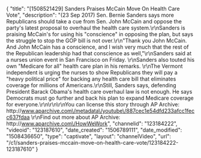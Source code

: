 {
    "title": "[1508521429] Sanders Praises McCain Move On Health Care Vote",
    "description": "(23 Sep 2017) Sen. Bernie Sanders says more Republicans should take a cue from Sen. John McCain and oppose the party's latest proposal to overhaul the health care system.\r\nSanders is praising McCain's for using his \"conscience\" in opposing the plan, but says the struggle to stop the GOP bill is not over.\r\n\"Thank you John McCain. And John McCain has a conscience, and I wish very much that the rest of the Republican leadership had that conscience as well,\"\r\nSanders said at a nurses union event in San Francisco on Friday. \r\nSanders also touted his own \"Medicare for all\" health care plan in his remarks. \r\nThe Vermont independent is urging the nurses to show Republicans they will pay a \"heavy political price\" for backing any health care bill that eliminates coverage for millions of Americans.\r\nStill, Sanders says, defending President Barack Obama's health care overhaul law is not enough. He says Democrats must go further and back his plan to expand Medicare coverage for everyone.\r\n\r\n\r\nYou can license this story through AP Archive: http:\/\/www.aparchive.com\/metadata\/youtube\/887cec1e54dfd233afcc1fecc637fdaa \r\nFind out more about AP Archive: http:\/\/www.aparchive.com\/HowWeWork",
    "channelid": "123184222",
    "videoid": "123187610",
    "date_created": "1506789111",
    "date_modified": "1508436650",
    "type": "captivate",
    "layout": "channelVideo",
    "url": "\/c1\/sanders-praises-mccain-move-on-health-care-vote\/123184222-123187610"
}